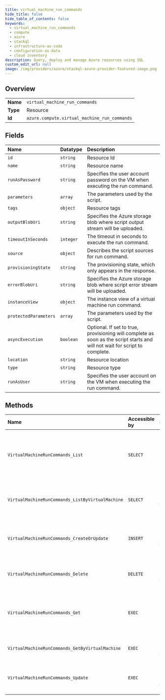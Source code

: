 ```yaml
---
title: virtual_machine_run_commands
hide_title: false
hide_table_of_contents: false
keywords:
  - virtual_machine_run_commands
  - compute
  - azure    
  - stackql
  - infrastructure-as-code
  - configuration-as-data
  - cloud inventory
description: Query, deploy and manage Azure resources using SQL
custom_edit_url: null
image: /img/providers/azure/stackql-azure-provider-featured-image.png
---
```

  
    

## Overview
<table><tbody>
<tr><td><b>Name</b></td><td><code>virtual_machine_run_commands</code></td></tr>
<tr><td><b>Type</b></td><td>Resource</td></tr>
<tr><td><b>Id</b></td><td><code>azure.compute.virtual_machine_run_commands</code></td></tr>
</tbody></table>

## Fields
| Name | Datatype | Description |
|:-----|:---------|:------------|
| `id` | `string` | Resource Id |
| `name` | `string` | Resource name |
| `runAsPassword` | `string` | Specifies the user account password on the VM when executing the run command. |
| `parameters` | `array` | The parameters used by the script. |
| `tags` | `object` | Resource tags |
| `outputBlobUri` | `string` | Specifies the Azure storage blob where script output stream will be uploaded. |
| `timeoutInSeconds` | `integer` | The timeout in seconds to execute the run command. |
| `source` | `object` | Describes the script sources for run command. |
| `provisioningState` | `string` | The provisioning state, which only appears in the response. |
| `errorBlobUri` | `string` | Specifies the Azure storage blob where script error stream will be uploaded. |
| `instanceView` | `object` | The instance view of a virtual machine run command. |
| `protectedParameters` | `array` | The parameters used by the script. |
| `asyncExecution` | `boolean` | Optional. If set to true, provisioning will complete as soon as the script starts and will not wait for script to complete. |
| `location` | `string` | Resource location |
| `type` | `string` | Resource type |
| `runAsUser` | `string` | Specifies the user account on the VM when executing the run command. |
## Methods
| Name | Accessible by | Required Params | Description |
|:-----|:--------------|:----------------|:------------|
| `VirtualMachineRunCommands_List` | `SELECT` | `location, subscriptionId` | Lists all available run commands for a subscription in a location. |
| `VirtualMachineRunCommands_ListByVirtualMachine` | `SELECT` | `resourceGroupName, subscriptionId, vmName` | The operation to get all run commands of a Virtual Machine. |
| `VirtualMachineRunCommands_CreateOrUpdate` | `INSERT` | `resourceGroupName, runCommandName, subscriptionId, vmName` | The operation to create or update the run command. |
| `VirtualMachineRunCommands_Delete` | `DELETE` | `resourceGroupName, runCommandName, subscriptionId, vmName` | The operation to delete the run command. |
| `VirtualMachineRunCommands_Get` | `EXEC` | `commandId, location, subscriptionId` | Gets specific run command for a subscription in a location. |
| `VirtualMachineRunCommands_GetByVirtualMachine` | `EXEC` | `resourceGroupName, runCommandName, subscriptionId, vmName` | The operation to get the run command. |
| `VirtualMachineRunCommands_Update` | `EXEC` | `resourceGroupName, runCommandName, subscriptionId, vmName` | The operation to update the run command. |
